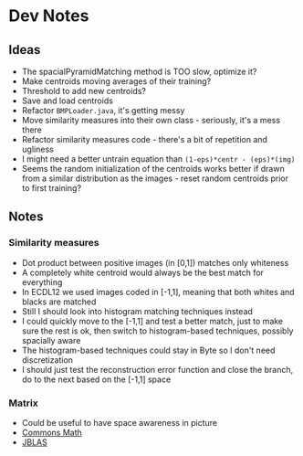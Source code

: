 
# Dev Notes

## Ideas
- The spacialPyramidMatching method is TOO slow, optimize it?
- Make centroids moving averages of their training?
- Threshold to add new centroids?
- Save and load centroids
- Refactor `BMPLoader.java`, it's getting messy
- Move similarity measures into their own class - seriously, it's a mess there
- Refactor similarity measures code - there's a bit of repetition and ugliness
- I might need a better untrain equation than `(1-eps)*centr - (eps)*(img)`
- Seems the random initialization of the centroids works better if drawn from a similar distribution as the images - reset random centroids prior to first training?

## Notes

### Similarity measures
- Dot product between positive images (in [0,1]) matches only whiteness
- A completely white centroid would always be the best match for everything
- In ECDL12 we used images coded in [-1,1], meaning that both whites and blacks are matched
- Still I should look into histogram matching techniques instead
- I could quickly move to the [-1,1] and test a better match, just to make sure the rest is ok, then switch to histogram-based techniques, possibly spacially aware
- The histogram-based techniques could stay in Byte so I don't need discretization
- I should just test the reconstruction error function and close the branch, do to the next based on the [-1,1] space

### Matrix
- Could be useful to have space awareness in picture
- [Commons Math](http://commons.apache.org/proper/commons-math/apidocs/overview-summary.html)
- [JBLAS](http://mikiobraun.github.io/jblas/javadoc/index.html)

